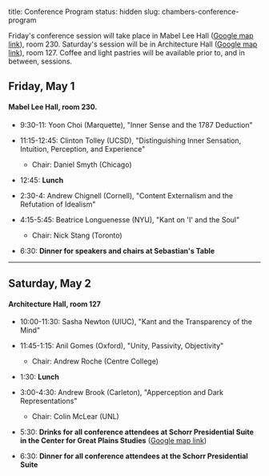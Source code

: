 title: Conference Program
status: hidden
slug: chambers-conference-program

Friday's conference session will take place in Mabel Lee Hall ([Google map link](https://www.google.com/maps/place/Mabel+Lee+Hall,+University+of+Nebraska-Lincoln,+University+of+Nebraska+-+Lincoln:+City+Campus,+Lincoln,+NE+68508/@40.8214703,-96.7008246,17z/data=!3m1!4b1!4m2!3m1!1s0x8796bee6d19be2c3:0x96f1e67c4f53b60a )), room 230. Saturday's session will be in Architecture Hall
([Google map link](https://www.google.com/maps/place/Architecture+Hall/@40.817212,-96.706361,17z/data=!3m1!4b1!4m2!3m1!1s0x8796bf1d892c71b5:0xe5a445fe60e5a8c7?hl=en )), room 127. Coffee and light pastries will be available
prior to, and in between, sessions.

  
## Friday, May 1

#### Mabel Lee Hall, room 230.

- 9:30-11: Yoon Choi (Marquette), "Inner Sense and the 1787 Deduction"
- 11:15-12:45: Clinton Tolley (UCSD), "Distinguishing Inner Sensation, Intuition, Perception, and Experience"
    - Chair: Daniel Smyth (Chicago)

- 12:45: **Lunch** 

- 2:30-4: Andrew Chignell (Cornell), "Content Externalism and the Refutation of Idealism"
- 4:15-5:45: Beatrice Longuenesse (NYU), "Kant on 'I' and the Soul"
    - Chair: Nick Stang (Toronto)

- 6:30: **Dinner for speakers and chairs at Sebastian's Table**

---

## Saturday, May 2

#### Architecture Hall, room 127

- 10:00-11:30: Sasha Newton (UIUC), "Kant and the Transparency of the Mind"
- 11:45-1:15: Anil Gomes (Oxford), "Unity, Passivity, Objectivity"
    - Chair: Andrew Roche (Centre College)

- 1:30: **Lunch** 

- 3:00-4:30: Andrew Brook (Carleton), "Apperception and Dark Representations"
    - Chair: Colin McLear (UNL)

-   5:30: **Drinks for all conference attendees at Schorr Presidential Suite in
    the Center for Great Plains Studies** ([Google map link][])
-   6:30: **Dinner for all conference attendees at the Schorr Presidential
    Suite**

  [Google map link]: https://www.google.com/maps/place/Great+Plains+Studies+Center/@40.815513,-96.704359,19z/data=!3m1!4b1!4m5!1m2!2m1!1scenter+for+great+plains+studies!3m1!1s0x0000000000000000:0x6691762a48040bd7
  
